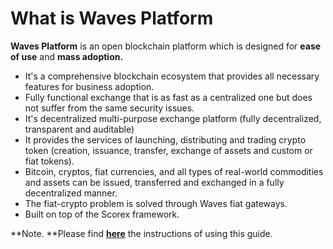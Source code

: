 # What is Waves Platform

**Waves Platform** is an open blockchain platform which is designed for **ease of use** and **mass adoption.**

* It's a comprehensive blockchain ecosystem that provides all necessary features for business adoption.
* Fully functional exchange that is as fast as a centralized one but does not suffer from the same security issues.
* It's decentralized multi-purpose exchange platform \(fully decentralized, transparent and auditable\)
* It provides the services of launching, distributing and trading crypto token \(creation, issuance, transfer, exchange of assets and custom or fiat tokens\).
* Bitcoin, cryptos, fiat currencies, and all types of real-world commodities and assets can be issued, transferred and exchanged in a fully decentralized manner.
* The fiat-crypto problem is solved through Waves fiat gateways.
* Built on top of the Scorex framework.

**Note. **Please find [**here**](https://docs.wavesplatform.com/overview/how-to-use-this-guide.html) the instructions of using this guide.



